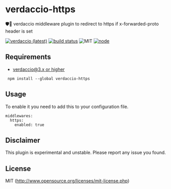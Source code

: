 # verdaccio-https
🛡🔬 verdaccio middleware plugin to redirect to https if x-forwarded-proto header is set

[![verdaccio (latest)](https://img.shields.io/npm/v/verdaccio-https/latest.svg)](https://www.npmjs.com/package/verdaccio-https)
[![build status](https://img.shields.io/travis/honzahommer/verdaccio-https/master.svg)](http://travis-ci.org/honzahommer/verdaccio-https)
![MIT](https://img.shields.io/github/license/mashape/apistatus.svg)
[![node](https://img.shields.io/node/v/verdaccio-https/latest.svg)](https://www.npmjs.com/package/verdaccio-https)

## Requirements

* [verdaccio@3.x or higher](https://verdaccio.org)

```
 npm install --global verdaccio-https
```

## Usage
To enable it you need to add this to your configuration file.
```
middlewares:
  https:
    enabled: true
```

## Disclaimer

This plugin is experimental and unstable. Please report any issue you found.

## License

MIT (http://www.opensource.org/licenses/mit-license.php)
